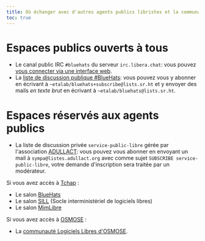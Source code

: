 ```yaml
---
title: Où échanger avec d'autres agents publics libristes et la communauté BlueHats ?
toc: true
---
```


# Espaces publics ouverts à tous

- Le canal public IRC `#bluehats` du serveur `irc.libera.chat`: vous pouvez [vous connecter via une interface web](https://web.libera.chat/#bluehats).
- La [liste de discussion publique #BlueHats](https://lists.sr.ht/~etalab/bluehats): vous pouvez vous y abonner en écrivant à `~etalab/bluehats+subscribe@lists.sr.ht` et y envoyer des mails *en texte brut* en écrivant à `~etalab/bluehats@lists.sr.ht`.

# Espaces réservés aux agents publics

- La liste de discussion privée `service-public-libre` gérée par l'association [ADULLACT](https://adullact.org/): vous pouvez vous abonner en envoyant un mail à `sympa@listes.adullact.org` avec comme sujet `SUBSCRIBE service-public-libre`, votre demande d'inscription sera traitée par un modérateur.

Si vous avez accès à [Tchap](https://tchap.gouv.fr) :

- Le salon [BlueHats](https://www.tchap.gouv.fr/#/room/#BlueHats21LW8XE:agent.dinum.tchap.gouv.fr)
- Le salon [SILL](https://www.tchap.gouv.fr/#/room/#SILLutRYrgV:agent.dinum.tchap.gouv.fr) (Socle interministériel de logiciels libres)
- Le salon [MimLibre](https://www.tchap.gouv.fr/#/room/#MimixQlxMNQc:agent.interieur.tchap.gouv.fr)

Si vous avez accès à [OSMOSE](https://osmose.numerique.gouv.fr) :

- La [communauté Logiciels Libres d'OSMOSE](https://osmose.numerique.gouv.fr/jcms/c_2013888/fr/communaute-opensource-logiciel-libre-de-l-etat-bluehats?jsp=plugins%2FCollaborativeSpacePlugin%2Fjsp%2Fmembers.jsp&memberView=signups&start=0&pageSize=5&pagerAll=true&reverse=false&portletId=a_19102&portletDomId=c_2013903_0_a_19102_0).
